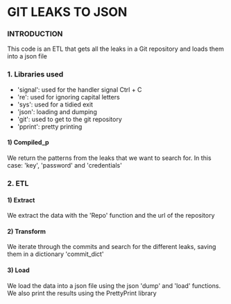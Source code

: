 # GIT LEAKS TO JSON

### INTRODUCTION

This code is an ETL that gets all the leaks in a Git repository and loads them into a json file

### 1. Libraries used
- 'signal': used for the handler signal Ctrl + C
- 're': used for ignoring capital letters
- 'sys': used for a tidied exit
- 'json': loading and dumping
- 'git': used to get to the git repository
- 'pprint': pretty printing

#### 1) Compiled_p
We return the patterns from the leaks that we want to search for. In this case: 'key', 'password' and 'credentials'

### 2. ETL
#### 1) Extract
We extract the data with the 'Repo' function and the url of the repository

#### 2) Transform
We iterate through the commits and search for the different leaks, saving them in a dictionary 'commit_dict'

#### 3) Load
We load the data into a json file using the json 'dump' and 'load' functions. We also print the results using the PrettyPrint library
